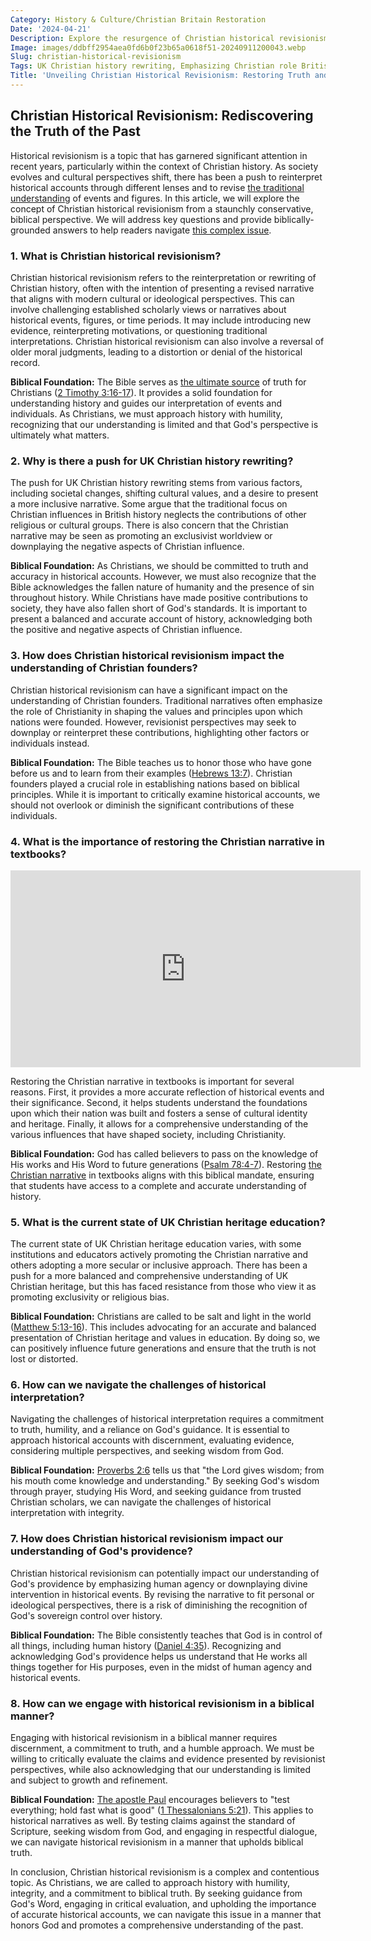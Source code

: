 ```yaml
---
Category: History & Culture/Christian Britain Restoration
Date: '2024-04-21'
Description: Explore the resurgence of Christian historical revisionism in the UK, focusing on efforts to emphasize Christianity's role in the British Empire and restore a Christian narrative in education. Discover the push to rewrite textbooks and highlight Christian founders in reclaiming the nation's heritage.
Image: images/ddbff2954aea0fd6b0f23b65a0618f51-20240911200043.webp
Slug: christian-historical-revisionism
Tags: UK Christian history rewriting, Emphasizing Christian role British Empire, Christian founders historical focus, Restoring Christian narrative textbooks, UK Christian heritage education push
Title: 'Unveiling Christian Historical Revisionism: Restoring Truth and Faith'
---
```


## Christian Historical Revisionism: Rediscovering the Truth of the Past

Historical revisionism is a topic that has garnered significant attention in recent years, particularly within the context of Christian history. As society evolves and cultural perspectives shift, there has been a push to reinterpret historical accounts through different lenses and to revise [the traditional understanding](/media-and-culture) of events and figures. In this article, we will explore the concept of Christian historical revisionism from a staunchly conservative, biblical perspective. We will address key questions and provide biblically-grounded answers to help readers navigate [this complex issue](/reconciling-bible-and-science).

### 1. What is Christian historical revisionism?

Christian historical revisionism refers to the reinterpretation or rewriting of Christian history, often with the intention of presenting a revised narrative that aligns with modern cultural or ideological perspectives. This can involve challenging established scholarly views or narratives about historical events, figures, or time periods. It may include introducing new evidence, reinterpreting motivations, or questioning traditional interpretations. Christian historical revisionism can also involve a reversal of older moral judgments, leading to a distortion or denial of the historical record.

**Biblical Foundation:** The Bible serves as [the ultimate source](/teacher-training) of truth for Christians ([2 Timothy 3:16-17](https://www.bibleref.com/2-Timothy/3/2-Timothy-3-16.html)). It provides a solid foundation for understanding history and guides our interpretation of events and individuals. As Christians, we must approach history with humility, recognizing that our understanding is limited and that God's perspective is ultimately what matters.

### 2. Why is there a push for UK Christian history rewriting?

The push for UK Christian history rewriting stems from various factors, including societal changes, shifting cultural values, and a desire to present a more inclusive narrative. Some argue that the traditional focus on Christian influences in British history neglects the contributions of other religious or cultural groups. There is also concern that the Christian narrative may be seen as promoting an exclusivist worldview or downplaying the negative aspects of Christian influence.

**Biblical Foundation:** As Christians, we should be committed to truth and accuracy in historical accounts. However, we must also recognize that the Bible acknowledges the fallen nature of humanity and the presence of sin throughout history. While Christians have made positive contributions to society, they have also fallen short of God's standards. It is important to present a balanced and accurate account of history, acknowledging both the positive and negative aspects of Christian influence.

### 3. How does Christian historical revisionism impact the understanding of Christian founders?

Christian historical revisionism can have a significant impact on the understanding of Christian founders. Traditional narratives often emphasize the role of Christianity in shaping the values and principles upon which nations were founded. However, revisionist perspectives may seek to downplay or reinterpret these contributions, highlighting other factors or individuals instead.

**Biblical Foundation:** The Bible teaches us to honor those who have gone before us and to learn from their examples ([Hebrews 13:7](https://www.bibleref.com/Hebrews/13/Hebrews-13-7.html)). Christian founders played a crucial role in establishing nations based on biblical principles. While it is important to critically examine historical accounts, we should not overlook or diminish the significant contributions of these individuals.

### 4. What is the importance of restoring the Christian narrative in textbooks?


<iframe width="560" height="315" src="https://www.youtube.com/embed/5knO8m6zCsE" frameborder="0" allow="autoplay; encrypted-media" allowfullscreen></iframe>


Restoring the Christian narrative in textbooks is important for several reasons. First, it provides a more accurate reflection of historical events and their significance. Second, it helps students understand the foundations upon which their nation was built and fosters a sense of cultural identity and heritage. Finally, it allows for a comprehensive understanding of the various influences that have shaped society, including Christianity.

**Biblical Foundation:** God has called believers to pass on the knowledge of His works and His Word to future generations ([Psalm 78:4-7](https://www.bibleref.com/Psalm/78/Psalm-78-4.html)). Restoring [the Christian narrative](/exploring-biblical-creation-from-adam-to-jesus) in textbooks aligns with this biblical mandate, ensuring that students have access to a complete and accurate understanding of history.

### 5. What is the current state of UK Christian heritage education?

The current state of UK Christian heritage education varies, with some institutions and educators actively promoting the Christian narrative and others adopting a more secular or inclusive approach. There has been a push for a more balanced and comprehensive understanding of UK Christian heritage, but this has faced resistance from those who view it as promoting exclusivity or religious bias.

**Biblical Foundation:** Christians are called to be salt and light in the world ([Matthew 5:13-16](https://www.bibleref.com/Matthew/5/Matthew-5-13.html)). This includes advocating for an accurate and balanced presentation of Christian heritage and values in education. By doing so, we can positively influence future generations and ensure that the truth is not lost or distorted.

### 6. How can we navigate the challenges of historical interpretation?

Navigating the challenges of historical interpretation requires a commitment to truth, humility, and a reliance on God's guidance. It is essential to approach historical accounts with discernment, evaluating evidence, considering multiple perspectives, and seeking wisdom from God.

**Biblical Foundation:** [Proverbs 2:6](https://www.bibleref.com/Proverbs/2/Proverbs-2-6.html) tells us that "the Lord gives wisdom; from his mouth come knowledge and understanding." By seeking God's wisdom through prayer, studying His Word, and seeking guidance from trusted Christian scholars, we can navigate the challenges of historical interpretation with integrity.

### 7. How does Christian historical revisionism impact our understanding of God's providence?

Christian historical revisionism can potentially impact our understanding of God's providence by emphasizing human agency or downplaying divine intervention in historical events. By revising the narrative to fit personal or ideological perspectives, there is a risk of diminishing the recognition of God's sovereign control over history.

**Biblical Foundation:** The Bible consistently teaches that God is in control of all things, including human history ([Daniel 4:35](https://www.bibleref.com/Daniel/4/Daniel-4-35.html)). Recognizing and acknowledging God's providence helps us understand that He works all things together for His purposes, even in the midst of human agency and historical events.

### 8. How can we engage with historical revisionism in a biblical manner?

Engaging with historical revisionism in a biblical manner requires discernment, a commitment to truth, and a humble approach. We must be willing to critically evaluate the claims and evidence presented by revisionist perspectives, while also acknowledging that our understanding is limited and subject to growth and refinement.

**Biblical Foundation:** [The apostle Paul](/mission-and-ethnicity) encourages believers to "test everything; hold fast what is good" ([1 Thessalonians 5:21](https://www.bibleref.com/1-Thessalonians/5/1-Thessalonians-5-21.html)). This applies to historical narratives as well. By testing claims against the standard of Scripture, seeking wisdom from God, and engaging in respectful dialogue, we can navigate historical revisionism in a manner that upholds biblical truth.

In conclusion, Christian historical revisionism is a complex and contentious topic. As Christians, we are called to approach history with humility, integrity, and a commitment to biblical truth. By seeking guidance from God's Word, engaging in critical evaluation, and upholding the importance of accurate historical accounts, we can navigate this issue in a manner that honors God and promotes a comprehensive understanding of the past.